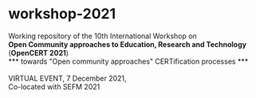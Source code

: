 # workshop-2021
Working repository of the 10th International Workshop on
<br />
<b>Open Community approaches to Education, Research and Technology</b>
<br />
(<b>OpenCERT 2021</b>)
<br />
*** towards "Open community approaches" CERTification processes ***
<br />
<br />
VIRTUAL EVENT, 7 December 2021,
<br />
Co-located with SEFM 2021
